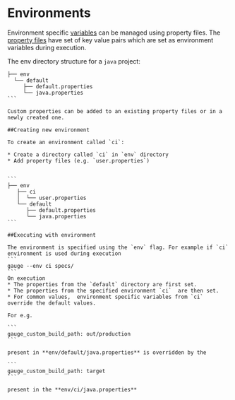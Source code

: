 # Environments

Environment specific [variables](https://en.wikipedia.org/wiki/Environment_variable) can be managed using property files. The [property files](https://en.wikipedia.org/wiki/.properties) have set of key value pairs which are set as environment variables during execution.

The env directory structure for a `java` project:
````
├── env
  └── default
     ├── default.properties
     └── java.properties
```

Custom properties can be added to an existing property files or in a newly created one.

##Creating new environment

To create an environment called `ci`:

* Create a directory called `ci` in `env` directory
* Add property files (e.g. `user.properties`)


```
├── env
   ├── ci
   │  └── user.properties
   └── default
      ├── default.properties
      └── java.properties
```

##Executing with environment

The environment is specified using the `env` flag. For example if `ci` environment is used during execution
```
gauge --env ci specs/
```
On execution
* The properties from the `default` directory are first set.
* The properties from the specified environment `ci`  are then set.
* For common values,  environment specific variables from `ci` override the default values.

For e.g.

```
gauge_custom_build_path: out/production
```

present in **env/default/java.properties** is overridden by the

```
gauge_custom_build_path: target
```

present in the **env/ci/java.properties**
